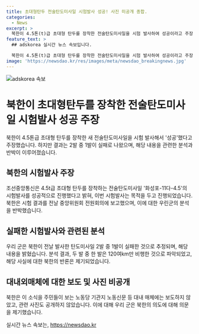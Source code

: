 ```yaml
---
title: 초대형탄두 전술탄도미사일 시험발사 성공! 사진 미공개 종합.
categories:
  - News
excerpt: >
  북한이 4.5톤(t)급 초대형 탄두를 장착한 전술탄도미사일을 시험 발사하여 성공이라고 주장했다. 해당 미사일은 최대사거리 500㎞와 최소사거리 90㎞에 대해 비행안정성과 명중정확성을 확인하기 위한 목적으로 발사되었다. 이번 발사는 전날 시험결과가 보고되어 북한 내에서 큰 관심을 받았으며, 군 분석에 대한 반박도 이루어졌다. 북한은 이 소식을 대내 매체에는 보도하지 않고 대외매체에만 발표하며, 관련 사진은 공개하지 않았다고 전해졌다.
feature_text: >
  ## adskorea 실시간 뉴스 속보입니다.

  북한이 4.5톤(t)급 초대형 탄두를 장착한 전술탄도미사일을 시험 발사하여 성공이라고 주장했다. 해당 미사일은 최대사거리 500㎞와 최소사거리 90㎞에 대해 비행안정성과 명중정확성을 확인하기 위한 목적으로 발사되었다. 이번 발사는 전날 시험결과가 보고되어 북한 내에서 큰 관심을 받았으며, 군 분석에 대한 반박도 이루어졌다. 북한은 이 소식을 대내 매체에는 보도하지 않고 대외매체에만 발표하며, 관련 사진은 공개하지 않았다고 전해졌다.
image: 'https://newsdao.kr/res/images/meta/newsdao_breakingnews.jpg'
---
```


<p><img src="https://newsdao.kr/res/images/meta/newsdao_breakingnews.jpg" alt="adskorea 속보" /></p>

<h1 data-ke-size="size26">북한이 초대형탄두를 장착한 전술탄도미사일 시험발사 성공 주장</h1>

<p data-ke-size="size16">북한이 4.5톤급 초대형 탄두를 장착한 새 전술탄도미사일을 시험 발사해서 '성공'했다고 주장했습니다. 하지만 결과는 2발 중 1발이 실패로 나왔으며, 해당 내용을 관련한 분석과 반박이 이루어졌습니다. </p>

<h2 data-ke-size="size24">북한의 시험발사 주장</h2>

<p data-ke-size="size16">조선중앙통신은 4.5t급 초대형 탄두를 장착하는 전술탄도미사일 '화성포-11다-4.5'의 시험발사를 성공적으로 진행했다고 밝혀, 이번 시험발사는 목적을 두고 진행되었습니다. 북한은 시험 결과를 전날 중앙위원회 전원회의에 보고했으며, 이에 대한 우린군의 분석을 반박했습니다.</p>

<h2 data-ke-size="size24">실패한 시험발사와 관련된 분석</h2>

<p data-ke-size="size16">우리 군은 북한이 전날 발사한 탄도미사일 2발 중 1발이 실패한 것으로 추정되며, 해당 내용을 밝혔습니다. 분석 결과, 두 발 중 한 발은 120여km만 비행한 것으로 파악되었고, 해당 사실에 대한 북한의 반론은 제기되었습니다.</p>

<h2 data-ke-size="size24">대내외매체에 대한 보도 및 사진 비공개</h2>

<p data-ke-size="size16">북한은 이 소식을 주민들이 보는 노동당 기관지 노동신문 등 대내 매체에는 보도하지 않았고, 관련 사진도 공개하지 않았습니다. 이에 대해 우리 군은 북한의 의도에 대해 의문을 제기했습니다.</p>
실시간 뉴스 속보는, <a href="https://newsdao.kr" rel="dofollow">https://newsdao.kr</a>


